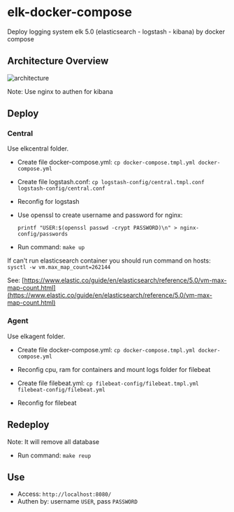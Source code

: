 # elk-docker-compose
Deploy logging system elk 5.0 (elasticsearch - logstash - kibana) by docker compose

## Architecture Overview 

![architecture](https://github.com/cuongnb14/elk-docker-compose/raw/master/architecture.png)

Note: Use nginx to authen for kibana

## Deploy

### Central

Use elkcentral folder.

- Create file docker-compose.yml: `cp docker-compose.tmpl.yml docker-compose.yml`

- Create file logstash.conf: `cp logstash-config/central.tmpl.conf logstash-config/central.conf`

- Reconfig for logstash

- Use openssl to create username and password for nginx: 

    `printf "USER:$(openssl passwd -crypt PASSWORD)\n" > nginx-config/passwords`

- Run command: `make up`

If can't run elasticsearch container you should run command on hosts: `sysctl -w vm.max_map_count=262144`

See: [https://www.elastic.co/guide/en/elasticsearch/reference/5.0/vm-max-map-count.html](https://www.elastic.co/guide/en/elasticsearch/reference/5.0/vm-max-map-count.html)

### Agent

Use elkagent folder.

- Create file docker-compose.yml: `cp docker-compose.tmpl.yml docker-compose.yml`

- Reconfig cpu, ram for containers and mount logs folder for filebeat

- Create file filebeat.yml:  `cp filebeat-config/filebeat.tmpl.yml filebeat-config/filebeat.yml`

- Reconfig for filebeat


## Redeploy

Note: It will remove all database

- Run command: `make reup`

## Use

- Access: `http://localhost:8080/`
- Authen by: username `USER`, pass `PASSWORD`
